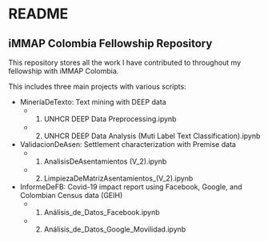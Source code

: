 # README

## iMMAP Colombia Fellowship Repository

This repository stores all the work I have contributed to throughout my fellowship with iMMAP Colombia.

This includes three main projects with various scripts: 
  - MineríaDeTexto: Text mining with DEEP data 
    - 1) UNHCR DEEP Data Preprocessing.ipynb
    - 2) UNHCR DEEP Data Analysis (Muti Label Text Classification).ipynb
  - ValidacionDeAsen: Settlement characterization with Premise data
    - 1) AnalisisDeAsentamientos (V_2).ipynb
    - 2) LimpiezaDeMatrizAsentamientos_(V_2).ipynb
  - InformeDeFB: Covid-19 impact report using Facebook, Google, and Colombian Census data (GEIH)
    - 1) Análisis_de_Datos_Facebook.ipynb
    - 2) Análisis_de_Datos_Google_Movilidad.ipynb

